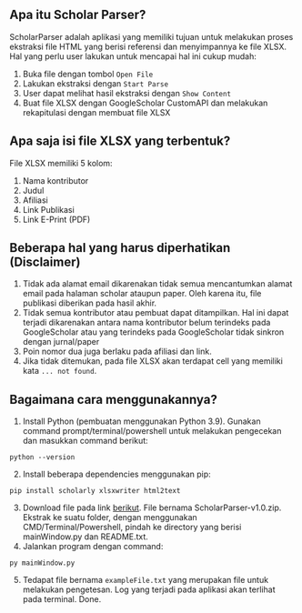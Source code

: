 ## Apa itu Scholar Parser?

ScholarParser adalah aplikasi yang memiliki tujuan untuk melakukan proses ekstraksi file HTML yang berisi referensi dan menyimpannya ke file XLSX. Hal yang perlu user lakukan untuk mencapai hal ini cukup mudah:
1. Buka file dengan tombol `Open File`
2. Lakukan ekstraksi dengan `Start Parse`
3. User dapat melihat hasil ekstraksi dengan `Show Content`
4. Buat file XLSX dengan GoogleScholar CustomAPI dan melakukan rekapitulasi dengan membuat file XLSX

## Apa saja isi file XLSX yang terbentuk?

File XLSX memiliki 5 kolom:
1. Nama kontributor 
2. Judul
3. Afiliasi
4. Link Publikasi
5. Link E-Print (PDF)


## Beberapa hal yang harus diperhatikan (Disclaimer)

1. Tidak ada alamat email dikarenakan tidak semua mencantumkan alamat email pada halaman scholar ataupun paper. Oleh karena itu, file publikasi diberikan pada hasil akhir.
2. Tidak semua kontributor atau pembuat dapat ditampilkan. Hal ini dapat terjadi dikarenakan antara nama kontributor belum terindeks pada GoogleScholar atau yang terindeks pada GoogleScholar tidak sinkron dengan jurnal/paper
3. Poin nomor dua juga berlaku pada afiliasi dan link. 
4. Jika tidak ditemukan, pada file XLSX akan terdapat cell yang memiliki kata `... not found`.

## Bagaimana cara menggunakannya?

1. Install Python (pembuatan menggunakan Python 3.9). Gunakan command prompt/terminal/powershell untuk melakukan pengecekan dan masukkan command berikut:
```
python --version
```
2. Install beberapa dependencies menggunakan pip:
```
pip install scholarly xlsxwriter html2text
```

3. Download file pada link [berikut](https://github.com/idahdam/ScholarParser-1.0/releases). File bernama ScholarParser-v1.0.zip. Ekstrak ke suatu folder, dengan menggunakan CMD/Terminal/Powershell, pindah ke directory yang berisi mainWindow.py dan README.txt. 
4. Jalankan program dengan command:
```
py mainWindow.py
```
5. Tedapat file bernama `exampleFile.txt` yang merupakan file untuk melakukan pengetesan. Log yang terjadi pada aplikasi akan terlihat pada terminal. Done.
